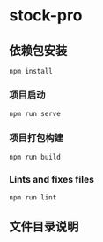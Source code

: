# stock-pro

## 依赖包安装
```
npm install
```

### 项目启动
```
npm run serve
```

### 项目打包构建
```
npm run build
```

### Lints and fixes files
```
npm run lint
```

## 文件目录说明